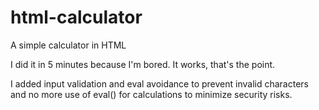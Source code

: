 # html-calculator
A simple calculator in HTML

I did it in 5 minutes because I'm bored. It works, that's the point.

I added input validation and eval avoidance to prevent invalid characters and no more use of eval() for calculations to minimize security risks.
